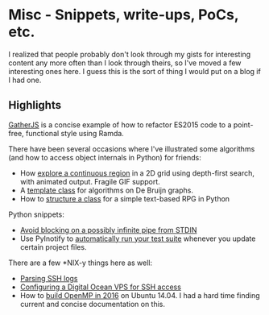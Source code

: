 # Misc - Snippets, write-ups, PoCs, etc.
I realized that people probably don't look through my gists for interesting content any more often than I look through theirs, so I've moved a few interesting ones here. I guess this is the sort of thing I would put on a blog if I had one.

## Highlights
[GatherJS](JS/gatherJS) is a concise example of how to refactor ES2015 code to a point-free, functional style using Ramda.

There have been several occasions where I've illustrated some algorithms (and how to access object internals in Python) for friends:

- How [explore a continuous region](gridDFS/) in a 2D grid using depth-first search, with animated output. Fragile GIF support.
- A [template class](deBruijn/) for algorithms on De Bruijn graphs.
- How to [structure a class](game_data_in_python/) for a simple text-based RPG in Python

Python snippets:

- [Avoid blocking on a possibly infinite pipe from STDIN](PyPipes/)
- Use PyInotify to [automatically run your test suite](PyAutotest/) whenever you update certain project files.

There are a few \*NIX-y things here as well:

- [Parsing SSH logs](ssh_scripts/sshlogs/)
- [Configuring a Digital Ocean VPS for SSH access](ssh_scripts/sshconfig/)
- How to [build OpenMP in 2016](buildOpenMP/) on Ubuntu 14.04. I had a hard time finding current and concise documentation on this.
